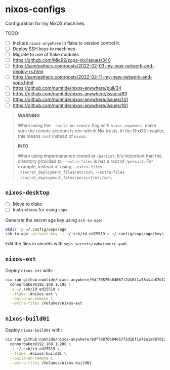 # nixos-configs

Configuration for my NixOS machines.

TODO:

- [ ] Include `nixos-anywhere` in flake to version control it.
- [ ] Deploy SSH keys to machines
- [ ] Migrate to use of flake modules
- [ ] <https://github.com/Mic92/sops-nix/issues/340>
- [ ] <https://samleathers.com/posts/2022-02-03-my-new-network-and-deploy-rs.html>
- [ ] <https://samleathers.com/posts/2022-02-11-my-new-network-and-sops.html>
- [ ] <https://github.com/numtide/nixos-anywhere/pull/34>
- [ ] <https://github.com/numtide/nixos-anywhere/issues/63>
- [ ] <https://github.com/numtide/nixos-anywhere/issues/141>
- [ ] <https://github.com/numtide/nixos-anywhere/issues/161>

> **WARNING**
>
> When using the `--build-on-remote` flag with `nixos-anywhere`, make sure the remote account is one which Nix trusts. In the NixOS installer, this means `root` instead of `nixos`.

> **INFO**
>
> When using impermanence rooted at `/persist`, it's important that the directory provided to `--extra-files` is has a root of `/persist`. For example, instead of using `--extra-files ./secret_deployment_files/etc/ssh`, `--extra-files ./secret_deployment_files/persist/etc/ssh`.

## `nixos-desktop`

- [ ] Move to disko
- [ ] Instructions for using `sops`

Generate the secret age key using `ssh-to-age`:

```bash
mkdir -p ~/.config/sops/age
ssh-to-age -private-key -i ~/.ssh/id_ed25519 > ~/.config/sops/age/keys.txt
```

Edit the files in secrets with `sops secrets/<whatever>.yaml`.

## `nixos-ext`

Deploy `nixos-ext` with:

```bash
nix run github:numtide/nixos-anywhere/9df79870b04667f2d16f1a78a1ab87d124403fb7 -- \
  connorbaker@192.168.1.195 \
  -i ~/.ssh/id_ed25519 \
  --flake .#nixos-ext \
  --build-on-remote \
  --extra-files /Volumes/nixos-ext
```

## `nixos-build01`

Deploy `nixos-build01` with:

```bash
nix run github:numtide/nixos-anywhere/9df79870b04667f2d16f1a78a1ab87d124403fb7 -- \
  connorbaker@192.168.1.200 \
  -i ~/.ssh/id_ed25519 \
  --flake .#nixos-build01 \
  --build-on-remote \
  --extra-files /Volumes/nixos-build01
```
